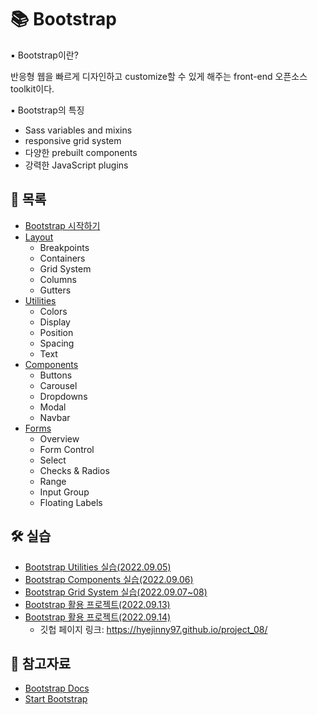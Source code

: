 # 📚 Bootstrap

▪ Bootstrap이란?

반응형 웹을 빠르게 디자인하고 customize할 수 있게 해주는 front-end 오픈소스 toolkit이다. 

▪ Bootstrap의 특징

- Sass variables and mixins
- responsive grid system
- 다양한 prebuilt components
- 강력한 JavaScript plugins
  


## 📃 목록

- [Bootstrap 시작하기](https://github.com/hyejinny97/TIL/blob/master/Web_Front_end/library/Bootstrap/base.md)
- [Layout](https://github.com/hyejinny97/TIL/blob/master/Web_Front_end/library/Bootstrap/layout.md)
  - Breakpoints
  - Containers
  - Grid System
  - Columns
  - Gutters
- [Utilities](https://github.com/hyejinny97/TIL/blob/master/Web_Front_end/library/Bootstrap/utilities.md)
  - Colors
  - Display
  - Position
  - Spacing
  - Text
- [Components](https://github.com/hyejinny97/TIL/blob/master/Web_Front_end/library/Bootstrap/components.md)
  - Buttons
  - Carousel
  - Dropdowns
  - Modal
  - Navbar
- [Forms](https://github.com/hyejinny97/TIL/blob/master/Web_Front_end/library/Bootstrap/forms.md)
  - Overview
  - Form Control
  - Select
  - Checks & Radios
  - Range
  - Input Group
  - Floating Labels



## 🛠 실습
- [Bootstrap Utilities 실습(2022.09.05)](https://github.com/hyejinny97/TIL/blob/master/Web_Front_end/library/Bootstrap/practice/practice_01)
- [Bootstrap Components 실습(2022.09.06)](https://github.com/hyejinny97/TIL/blob/master/Web_Front_end/library/Bootstrap/practice/practice_02)
- [Bootstrap Grid System 실습(2022.09.07~08)](https://github.com/hyejinny97/TIL/blob/master/Web_Front_end/library/Bootstrap/practice/practice_03)
- [Bootstrap 활용 프로젝트(2022.09.13)](https://github.com/hyejinny97/TIL/blob/master/Web_Front_end/library/Bootstrap/practice/project_01)
- [Bootstrap 활용 프로젝트(2022.09.14)](https://github.com/hyejinny97/project_08)
  - 깃헙 페이지 링크: <https://hyejinny97.github.io/project_08/>


## 🔎 참고자료
- [Bootstrap Docs](https://getbootstrap.com/docs/5.2/getting-started/introduction/)
- [Start Bootstrap](https://startbootstrap.com/)